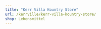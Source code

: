```yaml
---
title: "Kerr Villa Kountry Store"
url: /kerrville/kerr-villa-kountry-store/
shop: Lebensmittel
---
```

